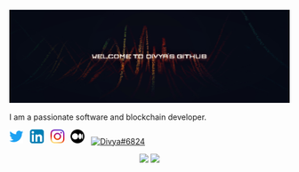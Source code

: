 

<a href=""><img width="" height="" src="/res/aesx.jpg"></a>

I am a passionate software and blockchain developer.

<p>
  <a href="https://twitter.com/dee013_"><img width="25" height="25" src="/res/twitter.svg"></a>
  &nbsp;
  <a href="https://www.linkedin.com/in/divya-lalwani-"><img width="25" height="25" src="/res/linkedin.svg"></a>
  &nbsp;
  <a href="https://www.instagram.com/divya_013/"><img width="25" height="25" src="/res/instagram.svg"></a>
  &nbsp;
  <a href="https://medium.com/@divyalalwani1310"><img width="25" height="25" src="/res/medium.svg"></a>
  &nbsp;
  <a href="https://discord.gg/Divya#6824" target="blank"><img align="center" src="https://raw.githubusercontent.com/rahuldkjain/github-profile-readme-generator/master/src/images/icons/Social/discord.svg" alt="Divya#6824" height="30" width="40" /></a>

</p>

<p align="center">
  <img width="48%" src="https://github-readme-stats.vercel.app/api?username=divyalalwani&show_icons=true&theme=tokyonight" />
  <img width="48%" src="https://github-readme-streak-stats.herokuapp.com/?user=divyalalwani&theme=tokyonight" />
</p>
